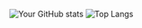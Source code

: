 ![Your GitHub stats](https://github-readme-stats.vercel.app/api?username=Borja03&show_icons=true&theme=radical)
![Top Langs](https://github-readme-stats.vercel.app/api/top-langs/?username=Borja03&layout=compact&theme=radical)


